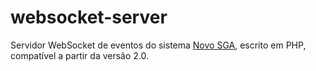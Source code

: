 websocket-server
=============

Servidor WebSocket de eventos do sistema [Novo SGA](http://novosga.org), escrito em PHP, compatível a partir da versão 2.0.
